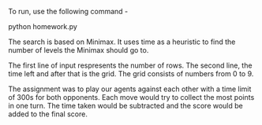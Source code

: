 To run, use the following command -

python homework.py

The search is based on Minimax. It uses time as a heuristic to find the number of levels the Minimax should go to. 

The first line of input respresents the number of rows. The second line, the time left and after that is the grid. The grid consists of numbers from 0 to 9.

The assignment was to play our agents against each other with a time limit of 300s for both opponents. Each move would try to collect 
the most points in one turn. The time taken would be subtracted and the score would be added to the final score.
